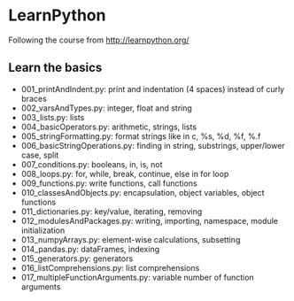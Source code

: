 # LearnPython
Following the course from http://learnpython.org/
## Learn the basics
* 001_printAndIndent.py: print and indentation (4 spaces) instead of curly braces
* 002_varsAndTypes.py: integer, float and string
* 003_lists.py: lists
* 004_basicOperators.py: arithmetic, strings, lists
* 005_stringFormatting.py: format strings like in c, %s, %d, %f, %.<number of digits>f
* 006_basicStringOperations.py: finding in string, substrings, upper/lower case, split
* 007_conditions.py: booleans, in, is, not
* 008_loops.py: for, while, break, continue, else in for loop
* 009_functions.py: write functions, call functions
* 010_classesAndObjects.py: encapsulation, object variables, object functions
* 011_dictionaries.py: key/value, iterating, removing
* 012_modulesAndPackages.py: writing, importing, namespace, module initialization
* 013_numpyArrays.py: element-wise calculations, subsetting
* 014_pandas.py: dataFrames, indexing
* 015_generators.py: generators
* 016_listComprehensions.py: list comprehensions
* 017_multipleFunctionArguments.py: variable number of function arguments